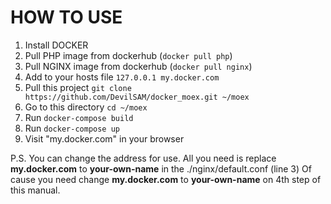 # HOW TO USE

1. Install DOCKER
2. Pull PHP image from dockerhub (`docker pull php`)
3. Pull NGINX image from dockerhub (`docker pull nginx`)
4. Add to your hosts file `127.0.0.1 my.docker.com`
5. Pull this project `git clone https://github.com/DevilSAM/docker_moex.git ~/moex`
6. Go to this directory `cd ~/moex`
7. Run `docker-compose build`
8. Run `docker-compose up`
9. Visit "my.docker.com" in your browser

P.S. You can change the address for use.
All you need is replace **my.docker.com** to **your-own-name** in the ./nginx/default.conf (line 3)
Of cause you need change **my.docker.com** to **your-own-name** on 4th step of this manual.